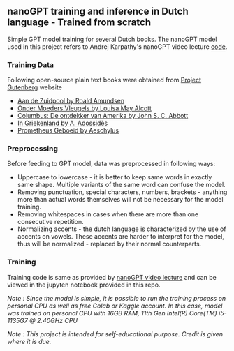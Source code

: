 ## nanoGPT training and inference in Dutch language - Trained from scratch

Simple GPT model training for several Dutch books. The nanoGPT model used in this project refers to Andrej Karpathy's nanoGPT video lecture [code](https://github.com/karpathy/ng-video-lecture).

### Training Data

Following open-source plain text books were obtained from [Project Gutenberg](https://gutenberg.org/) website

* [Aan de Zuidpool by Roald Amundsen](https://gutenberg.org/ebooks/14269)
* [Onder Moeders Vleugels by Louisa May Alcott](https://gutenberg.org/ebooks/17337)
* [Columbus: De ontdekker van Amerika by John S. C. Abbott](https://gutenberg.org/ebooks/18066)
* [In Griekenland by A. Adossidès](https://gutenberg.org/ebooks/28085)
* [Prometheus Geboeid by Aeschylus](https://gutenberg.org/ebooks/57697)

### Preprocessing

Before feeding to GPT model, data was preprocessed in following ways:

* Uppercase to lowercase - it is better to keep same words in exactly same shape. Multiple variants of the same word can confuse the model.
* Removing punctuation, special characters, numbers, brackets - anything more than actual words themselves will not be necessary for the model training.
* Removing whitespaces in cases when there are more than one consecutive repetition.
* Normalizing accents - the dutch language is characterized by the use of accents on vowels. These accents are harder to interpret for the model, thus will be normalized - replaced by their normal counterparts.


### Training

Training code is same as provided by [nanoGPT video lecture](https://github.com/karpathy/ng-video-lecture) and can be viewed in the jupyten notebook provided in this repo.

*Note : Since the model is simple, it is possible to run the training process on personal CPU as well as free Colab or Kaggle account. In this case, model was trained on personal CPU with 16GB RAM, 11th Gen Intel(R) Core(TM) i5-1135G7 @ 2.40GHz CPU*

*Note : This project is intended for self-educational purpose. Credit is given where it is due.*
